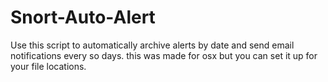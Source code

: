 # Snort-Auto-Alert
Use this script to automatically archive alerts by date and send email notifications every so days.
this was made for osx but you can set it up for your file locations.
